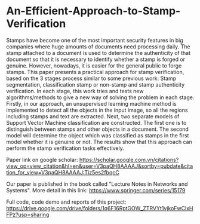 # An-Efficient-Approach-to-Stamp-Verification
Stamps have become one of the most important security features in big companies where huge amounts of documents need processing daily. The stamp attached to a document is used to determine the authenticity of that document so that it is necessary to identify whether a stamp is forged or genuine. However, nowadays, it is easier for the general public to forge stamps. This paper presents a practical approach for stamp verification, based on the 3 stages process similar to some previous work: Stamp segmentation, classification stamp or non-stamp and stamp authenticity verification. In each stage, this work tries and tests new algorithms/methods to give a new way of solving the problem in each stage. Firstly, in our approach, an unsupervised learning machine method is implemented to detect all the objects in the input image, so all the regions including stamps and text are extracted. Next, two separate models of Support Vector Machine classification are constructed. The first one is to distinguish between stamps and other objects in a document. The second model will determine the object which was classified as stamps in the first model whether it is genuine or not. The results show that this approach can perform the stamp verification tasks effectively.

Paper link on google scholar: https://scholar.google.com.vn/citations?view_op=view_citation&hl=en&user=V3paQH8AAAAJ&sortby=pubdate&citation_for_view=V3paQH8AAAAJ:Tiz5es2fbqcC

Our paper is published in the book called "Lecture Notes in Networks and Systems". More detail in this link: https://www.springer.com/series/15179

Full code, code demo and reports of this project: https://drive.google.com/drive/folders/1q6F16RptGOW_ZTRVYt1vjkoFwClxHFPz?usp=sharing

